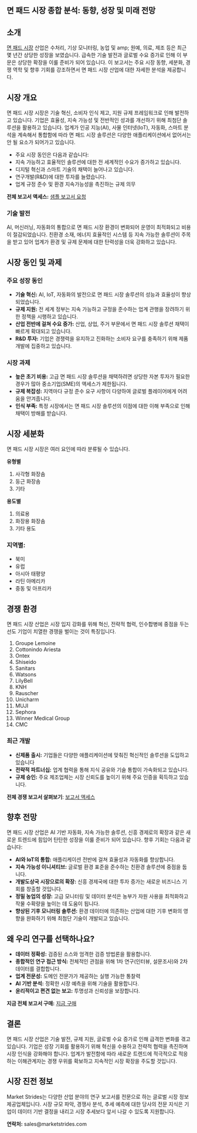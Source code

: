 <h2>면 패드 시장 종합 분석: 동향, 성장 및 미래 전망</h2>
<h2>소개</h2>
<p><a href="https://marketstrides.com/report/cotton-pads-market">면 패드 시장</a> 산업은 수처리, 기상 모니터링, 농업 및 amp; 원예, 의료, 제조 등은 최근 몇 년간 상당한 성장을 보였습니다. 급속한 기술 발전과 글로벌 수요 증가로 인해 이 부문은 상당한 확장을 이룰 준비가 되어 있습니다. 이 보고서는 주요 시장 동향, 세분화, 경쟁 역학 및 향후 기회를 강조하면서 면 패드 시장 산업에 대한 자세한 분석을 제공합니다.</p>
<h2>시장 개요</h2>
<p>면 패드 시장 시장은 기술 혁신, 소비자 인식 제고, 지원 규제 프레임워크로 인해 발전하고 있습니다. 기업은 효율성, 지속 가능성 및 전반적인 성과를 개선하기 위해 최첨단 솔루션을 활용하고 있습니다. 업계가 인공 지능(AI), 사물 인터넷(IoT), 자동화, 스마트 분석을 계속해서 통합함에 따라 면 패드 시장 솔루션은 다양한 애플리케이션에서 없어서는 안 될 요소가 되어가고 있습니다.</p>
<ul>
<li>주요 시장 동인은 다음과 같습니다:</li>
<li>지속 가능하고 효율적인 솔루션에 대한 전 세계적인 수요가 증가하고 있습니다.</li>
<li>디지털 혁신과 스마트 기술의 채택이 늘어나고 있습니다.</li>
<li>연구개발(R&amp;D)에 대한 투자를 늘렸습니다.</li>
<li>업계 규정 준수 및 환경 지속가능성을 촉진하는 규제 의무</li>
</ul>
<p><strong>전체 보고서 액세스:</strong>&nbsp;<a href="https://marketstrides.com/request-sample/cotton-pads-market">샘플 보고서 요청</a></p>
<h3>기술 발전</h3>
<p>AI, 머신러닝, 자동화의 통합으로 면 패드 시장 환경이 변화되어 운영이 최적화되고 비용이 절감되었습니다. 친환경 소재, 에너지 효율적인 시스템 등 지속 가능한 솔루션이 주목을 받고 있어 업계가 환경 및 규제 문제에 대한 탄력성을 더욱 강화하고 있습니다.</p>
<h2>시장 동인 및 과제</h2>
<h3>주요 성장 동인</h3>
<ul>
<li><strong>기술 혁신:</strong> AI, IoT, 자동화의 발전으로 면 패드 시장 솔루션의 성능과 효율성이 향상되었습니다.</li>
<li><strong>규제 지원:</strong> 전 세계 정부는 지속 가능하고 규정을 준수하는 업계 관행을 장려하기 위한 정책을 시행하고 있습니다.</li>
<li><strong>산업 전반에 걸쳐 수요 증가:</strong> 산업, 상업, 주거 부문에서 면 패드 시장 솔루션 채택이 빠르게 확대되고 있습니다.</li>
<li><strong>R&amp;D 투자:</strong> 기업은 경쟁력을 유지하고 진화하는 소비자 요구를 충족하기 위해 제품 개발에 집중하고 있습니다.</li>
</ul>
<h3>시장 과제</h3>
<ul>
<li><strong>높은 초기 비용:</strong> 고급 면 패드 시장 솔루션을 채택하려면 상당한 자본 투자가 필요한 경우가 많아 중소기업(SME)의 액세스가 제한됩니다.</li>
<li><strong>규제 복잡성:</strong> 지역마다 규정 준수 요구 사항이 다양하여 글로벌 플레이어에게 어려움을 안겨줍니다.</li>
<li><strong>인식 부족:</strong> 특정 시장에서는 면 패드 시장 솔루션의 이점에 대한 이해 부족으로 인해 채택이 방해를 받습니다.</li>
</ul>
<h2>시장 세분화</h2>
<p>면 패드 시장 시장은 여러 요인에 따라 분류될 수 있습니다.</p>
<p><strong>유형별</strong></p>
<ol>
<li>사각형 화장솜</li>
<li>둥근 화장솜</li>
<li>기타</li>
</ol>
<p><strong>용도별</strong></p>
<ol>
<li>의료용</li>
<li>화장용 화장솜</li>
<li>기타 용도</li>
</ol>
<h3>지역별:</h3>
<ul>
<li>북미</li>
<li>유럽</li>
<li>아시아 태평양</li>
<li>라틴 아메리카</li>
<li>중동 및 아프리카</li>
</ul>
<h2>경쟁 환경</h2>
<p>면 패드 시장 산업은 시장 입지 강화를 위해 혁신, 전략적 협력, 인수합병에 중점을 두는 선도 기업이 치열한 경쟁을 벌이는 것이 특징입니다.</p>
<ol>
<li>Groupe Lemoine</li>
<li>Cottonindo Ariesta</li>
<li>Ontex</li>
<li>Shiseido</li>
<li>Sanitars</li>
<li>Watsons</li>
<li>LilyBell</li>
<li>KNH</li>
<li>Rauscher</li>
<li>Unicharm</li>
<li>MUJI</li>
<li>Sephora</li>
<li>Winner Medical Group</li>
<li>CMC</li>
</ol>
<h3>최근 개발</h3>
<ul>
<li><strong>신제품 출시:</strong> 기업들은 다양한 애플리케이션에 맞춰진 혁신적인 솔루션을 도입하고 있습니다</li>
<li><strong>전략적 파트너십:</strong> 업계 협력을 통해 지식 공유와 기술 통합이 가속화되고 있습니다.</li>
<li><strong>규제 승인:</strong> 주요 제조업체는 시장 신뢰도를 높이기 위해 주요 인증을 획득하고 있습니다.</li>
</ul>
<p><strong>전체 경쟁 보고서 살펴보기</strong>:&nbsp;<a href="https://marketstrides.com/report/cotton-pads-market">보고서 액세스</a></p>
<h2>향후 전망</h2>
<p>면 패드 시장 산업은 AI 기반 자동화, 지속 가능한 솔루션, 신흥 경제로의 확장과 같은 새로운 트렌드에 힘입어 탄탄한 성장을 이룰 준비가 되어 있습니다. 향후 기회는 다음과 같습니다:</p>
<ul>
<li><strong>AI와 IoT의 통합:</strong> 애플리케이션 전반에 걸쳐 효율성과 자동화를 향상합니다.</li>
<li><strong>지속 가능성 이니셔티브:</strong> 글로벌 환경 표준을 준수하는 친환경 솔루션에 중점을 둡니다.</li>
<li><strong>개발도상국 시장으로의 확장:</strong> 신흥 경제국에 대한 투자 증가는 새로운 비즈니스 기회를 창출할 것입니다.</li>
<li><strong>정밀 농업의 성장:</strong> 고급 모니터링 및 데이터 분석은 농부가 자원 사용을 최적화하고 작물 수확량을 높이는 데 도움이 됩니다.</li>
<li><strong>향상된 기후 모니터링 솔루션:</strong> 환경 데이터에 의존하는 산업에 대한 기후 변화의 영향을 완화하기 위해 최첨단 기술이 개발되고 있습니다.</li>
</ul>
<h2>왜 우리 연구를 선택하나요?</h2>
<ul>
<li><strong>데이터 정확성:</strong> 검증된 소스와 엄격한 검증 방법론을 활용합니다.</li>
<li><strong>종합적인 연구 접근 방식:</strong> 전체적인 관점을 위해 1차 연구(인터뷰, 설문조사)와 2차 데이터를 결합합니다.</li>
<li><strong>업계 전문성:</strong> 도메인 전문가가 제공하는 실행 가능한 통찰력</li>
<li><strong>AI 기반 분석:</strong> 정확한 시장 예측을 위해 기술을 활용합니다.</li>
<li><strong>윤리적이고 편견 없는 보고:</strong> 투명성과 신뢰성을 보장합니다.</li>
</ul>
<p><strong>지금 전체 보고서 구매:</strong>&nbsp;<a href="https://marketstrides.com/buyNow/cotton-pads-market?price=single_price">지금 구매</a></p>
<h2>결론</h2>
<p>면 패드 시장 산업은 기술 발전, 규제 지원, 글로벌 수요 증가로 인해 급격한 변화를 겪고 있습니다. 기업은 성장 기회를 활용하기 위해 혁신을 수용하고 전략적 협력을 촉진하며 시장 인식을 강화해야 합니다. 업계가 발전함에 따라 새로운 트렌드에 적극적으로 적응하는 이해관계자는 경쟁 우위를 확보하고 지속적인 시장 확장을 주도할 것입니다.</p>
<h2>시장 진전 정보</h2>
<p>Market Strides는 다양한 산업 분야의 연구 보고서를 전문으로 하는 글로벌 시장 정보 제공업체입니다. 시장 규모 파악, 경쟁사 분석, 추세 예측에 대한 당사의 전문 지식은 기업이 데이터 기반 결정을 내리고 시장 추세보다 앞서 나갈 수 있도록 지원합니다.</p>
<p><strong>연락처:</strong> <a>sales@marketstrides.com</a></p>
